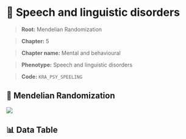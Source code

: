 # 🧪 Speech and linguistic disorders

> **Root:** Mendelian Randomization

> **Chapter:** 5  

> **Chapter name:** Mental and behavioural

> **Phenotype:** Speech and linguistic disorders  

> **Code:** `KRA_PSY_SPEELING`

## 🧬 Mendelian Randomization  

<img src="/MR/Figures/Forward/KRA_PSY_SPEELING.png"/>

## 📊 Data Table

<CsvTableMRF src="/public/MR/Data/Forward/KRA_PSY_SPEELING.csv"/>
